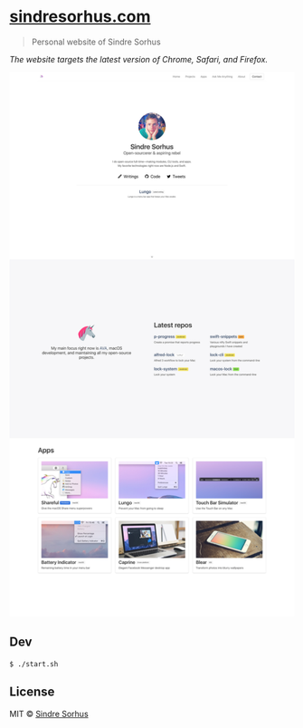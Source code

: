 # [sindresorhus.com](https://sindresorhus.com)

> Personal website of Sindre Sorhus

*The website targets the latest version of Chrome, Safari, and Firefox.*

<a href="https://sindresorhus.com">
	<img src="screenshot.jpg" width="600">
</a>


## Dev

```
$ ./start.sh
```


## License

MIT © [Sindre Sorhus](https://sindresorhus.com)
